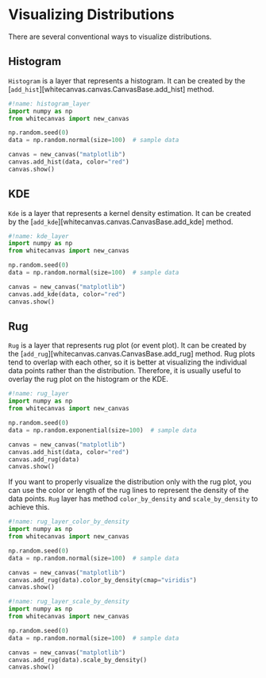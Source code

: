 # Visualizing Distributions

There are several conventional ways to visualize distributions.

## Histogram

`Histogram` is a layer that represents a histogram. It can be created by the
[`add_hist`][whitecanvas.canvas.CanvasBase.add_hist] method.

``` python
#!name: histogram_layer
import numpy as np
from whitecanvas import new_canvas

np.random.seed(0)
data = np.random.normal(size=100)  # sample data

canvas = new_canvas("matplotlib")
canvas.add_hist(data, color="red")
canvas.show()
```

## KDE

`Kde` is a layer that represents a kernel density estimation. It can be created by the
[`add_kde`][whitecanvas.canvas.CanvasBase.add_kde] method.

``` python
#!name: kde_layer
import numpy as np
from whitecanvas import new_canvas

np.random.seed(0)
data = np.random.normal(size=100)  # sample data

canvas = new_canvas("matplotlib")
canvas.add_kde(data, color="red")
canvas.show()
```

## Rug

`Rug` is a layer that represents rug plot (or event plot). It can be created by the
[`add_rug`][whitecanvas.canvas.CanvasBase.add_rug] method. Rug plots tend to overlap
with each other, so it is better at visualizing the individual data points rather than
the distribution. Therefore, it is usually useful to overlay the rug plot on the
histogram or the KDE.

``` python
#!name: rug_layer
import numpy as np
from whitecanvas import new_canvas

np.random.seed(0)
data = np.random.exponential(size=100)  # sample data

canvas = new_canvas("matplotlib")
canvas.add_hist(data, color="red")
canvas.add_rug(data)
canvas.show()
```

If you want to properly visualize the distribution only with the rug plot, you can use
the color or length of the rug lines to represent the density of the data points. `Rug`
layer has method `color_by_density` and `scale_by_density` to achieve this.

``` python
#!name: rug_layer_color_by_density
import numpy as np
from whitecanvas import new_canvas

np.random.seed(0)
data = np.random.normal(size=100)  # sample data

canvas = new_canvas("matplotlib")
canvas.add_rug(data).color_by_density(cmap="viridis")
canvas.show()
```

``` python
#!name: rug_layer_scale_by_density
import numpy as np
from whitecanvas import new_canvas

np.random.seed(0)
data = np.random.normal(size=100)  # sample data

canvas = new_canvas("matplotlib")
canvas.add_rug(data).scale_by_density()
canvas.show()
```
